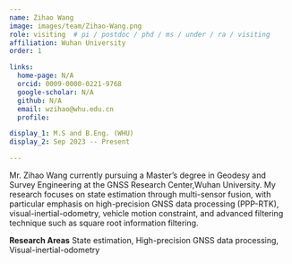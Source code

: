 ```yaml
---
name: Zihao Wang
image: images/team/Zihao-Wang.png
role: visiting  # pi / postdoc / phd / ms / under / ra / visiting
affiliation: Wuhan University
order: 1

links:
  home-page: N/A
  orcid: 0009-0000-0221-9768
  google-scholar: N/A
  github: N/A
  email: wzihao@whu.edu.cn
  profile: 

display_1: M.S and B.Eng. (WHU)
display_2: Sep 2023 -- Present

---
```


<!--  Add a short self introduction here -->
<!-- Like Research Areas -->

Mr. Zihao Wang currently pursuing a Master’s degree in Geodesy and Survey Engineering at the GNSS Research Center,Wuhan University. My research focuses on state estimation through multi-sensor fusion, with particular emphasis on high-precision GNSS data processing (PPP-RTK), visual-inertial-odometry, vehicle motion constraint, and advanced filtering technique such as square root information filtering.


**Research Areas**
State estimation, High-precision GNSS data processing, Visual-inertial-odometry